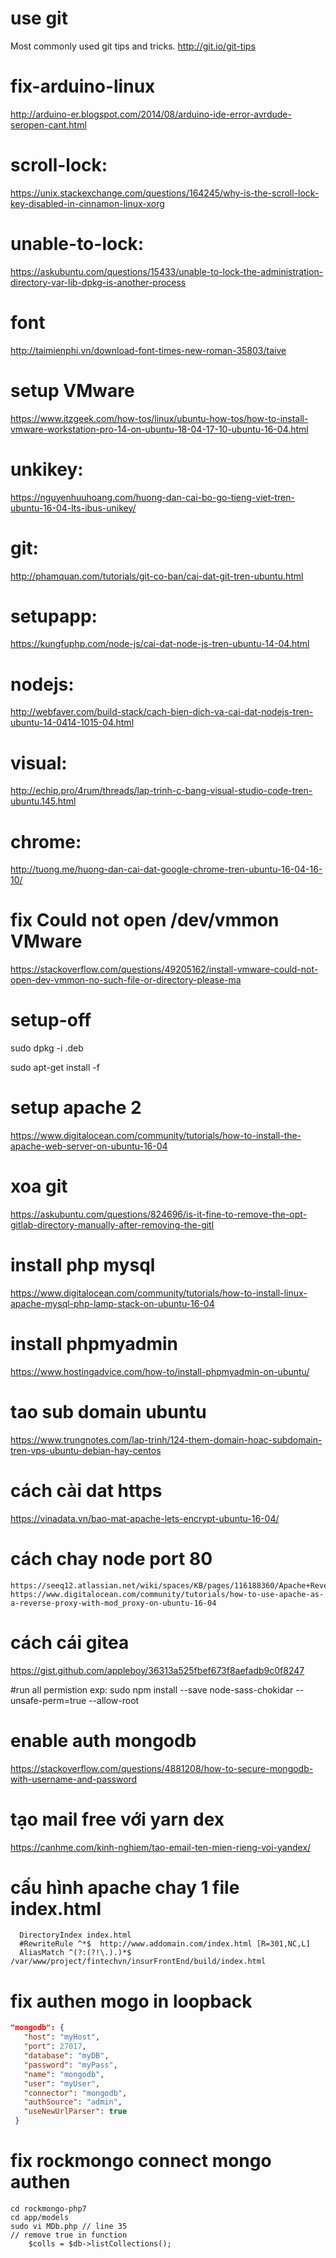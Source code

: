 # use git
  Most commonly used git tips and tricks. http://git.io/git-tips
# fix-arduino-linux
  http://arduino-er.blogspot.com/2014/08/arduino-ide-error-avrdude-seropen-cant.html
# scroll-lock:
  https://unix.stackexchange.com/questions/164245/why-is-the-scroll-lock-key-disabled-in-cinnamon-linux-xorg
# unable-to-lock:
 https://askubuntu.com/questions/15433/unable-to-lock-the-administration-directory-var-lib-dpkg-is-another-process
# font
  http://taimienphi.vn/download-font-times-new-roman-35803/taive
# setup VMware
  https://www.itzgeek.com/how-tos/linux/ubuntu-how-tos/how-to-install-vmware-workstation-pro-14-on-ubuntu-18-04-17-10-ubuntu-16-04.html
# unkikey: 
  https://nguyenhuuhoang.com/huong-dan-cai-bo-go-tieng-viet-tren-ubuntu-16-04-lts-ibus-unikey/
# git: 
  http://phamquan.com/tutorials/git-co-ban/cai-dat-git-tren-ubuntu.html
# setupapp: 
  https://kungfuphp.com/node-js/cai-dat-node-js-tren-ubuntu-14-04.html
# nodejs: 
  http://webfaver.com/build-stack/cach-bien-dich-va-cai-dat-nodejs-tren-ubuntu-14-0414-1015-04.html
# visual: 
  http://echip.pro/4rum/threads/lap-trinh-c-bang-visual-studio-code-tren-ubuntu.145.html
# chrome: 
  http://tuong.me/huong-dan-cai-dat-google-chrome-tren-ubuntu-16-04-16-10/
# fix Could not open /dev/vmmon VMware
  https://stackoverflow.com/questions/49205162/install-vmware-could-not-open-dev-vmmon-no-such-file-or-directory-please-ma
# setup-off
  sudo dpkg -i <tenfile>.deb
  
  sudo apt-get install -f
  
  # setup apache 2
  https://www.digitalocean.com/community/tutorials/how-to-install-the-apache-web-server-on-ubuntu-16-04
  
  # xoa git
  https://askubuntu.com/questions/824696/is-it-fine-to-remove-the-opt-gitlab-directory-manually-after-removing-the-gitl
  
  # install php mysql
  https://www.digitalocean.com/community/tutorials/how-to-install-linux-apache-mysql-php-lamp-stack-on-ubuntu-16-04
  
  # install phpmyadmin
  https://www.hostingadvice.com/how-to/install-phpmyadmin-on-ubuntu/
  
  # tao sub domain ubuntu
  https://www.trungnotes.com/lap-trinh/124-them-domain-hoac-subdomain-tren-vps-ubuntu-debian-hay-centos
  
  # cách cài dat https
  https://vinadata.vn/bao-mat-apache-lets-encrypt-ubuntu-16-04/
  
  # cách chay node port 80
    https://seeq12.atlassian.net/wiki/spaces/KB/pages/116188360/Apache+Reverse+Proxy+for+HTTPS+on+Ubuntu
    https://www.digitalocean.com/community/tutorials/how-to-use-apache-as-a-reverse-proxy-with-mod_proxy-on-ubuntu-16-04
 # cách cái gitea
  https://gist.github.com/appleboy/36313a525fbef673f8aefadb9c0f8247
  
 #run all permistion
  exp: sudo npm install --save node-sass-chokidar --unsafe-perm=true --allow-root
  
 # enable auth mongodb
  https://stackoverflow.com/questions/4881208/how-to-secure-mongodb-with-username-and-password
 # tạo mail free với yarn dex
 https://canhme.com/kinh-nghiem/tao-email-ten-mien-rieng-voi-yandex/
 
 # cấu hình apache chay 1 file index.html
      DirectoryIndex index.html
      #RewriteRule ^*$  http://www.addomain.com/index.html [R=301,NC,L]
      AliasMatch ^(?:(?!\.).)*$ /var/www/project/fintechvn/insurFrontEnd/build/index.html
      
 # fix authen mogo in loopback
 ```json
 "mongodb": {
    "host": "myHost",
    "port": 27017,
    "database": "myDB",
    "password": "myPass",
    "name": "mongodb",
    "user": "myUser",
    "connector": "mongodb",
    "authSource": "admin",
    "useNewUrlParser": true
  }
  ```
  
  # fix rockmongo connect mongo authen
    cd rockmongo-php7
    cd app/models
    sudo vi MDb.php // line 35
    // remove true in function 
        $colls = $db->listCollections();

